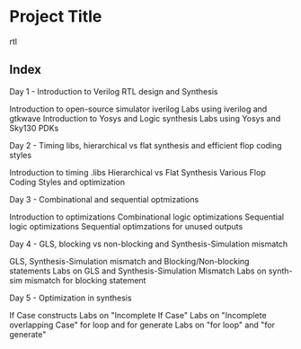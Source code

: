 
# Project Title
rtl



## Index

Day 1 - Introduction to Verilog RTL design and Synthesis

Introduction to open-source simulator iverilog
Labs using iverilog and gtkwave
Introduction to Yosys and Logic synthesis
Labs using Yosys and Sky130 PDKs


Day 2 - Timing libs, hierarchical vs flat synthesis and efficient flop coding styles

Introduction to timing .libs
Hierarchical vs Flat Synthesis
Various Flop Coding Styles and optimization

Day 3 - Combinational and sequential optmizations

Introduction to optimizations
Combinational logic optimizations
Sequential logic optimizations
Sequential optimzations for unused outputs


Day 4 - GLS, blocking vs non-blocking and Synthesis-Simulation mismatch

GLS, Synthesis-Simulation mismatch and Blocking/Non-blocking statements
Labs on GLS and Synthesis-Simulation Mismatch
Labs on synth-sim mismatch for blocking statement


Day 5 - Optimization in synthesis

If Case constructs
Labs on "Incomplete If Case"
Labs on "Incomplete overlapping Case"
for loop and for generate
Labs on "for loop" and "for generate"

